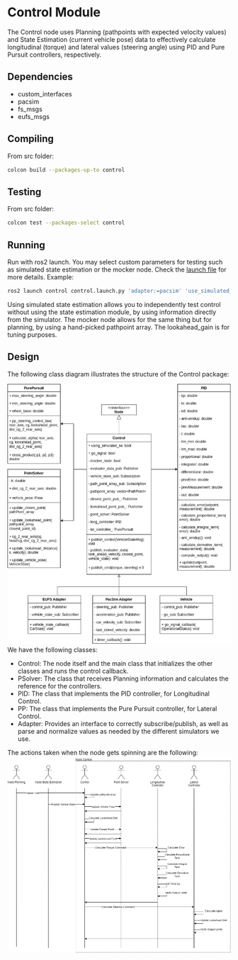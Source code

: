 # Control Module

The Control node uses Planning (pathpoints with expected velocity values) and State Estimation (current vehicle pose) data to effectively calculate longitudinal (torque) and lateral values (steering angle) using PID and Pure Pursuit controllers, respectively. 

## Dependencies

* custom_interfaces
* pacsim
* fs_msgs
* eufs_msgs

## Compiling

From src folder:
```sh
colcon build --packages-up-to control
```

## Testing

From src folder:
```sh
colcon test --packages-select control
```

## Running
Run with ros2 launch. You may select custom parameters for testing such as simulated state estimation or the mocker node. Check the [launch file](./launch/control.launch.py) for more details. Example:
```bash
ros2 launch control control.launch.py 'adapter:=pacsim' 'use_simulated_se:=true' 'mocker_node:=true'
```
Using simulated state estimation allows you to independently test control without using the state estimation module, by using information directly from the simulator. The mocker node allows for the same thing but for planning, by using a hand-picked pathpoint array. The lookahead_gain is for tuning purposes.

## Design
The following class diagram illustrates the structure of the Control package:

![Class Diagram](../../docs/assets/Control/controlClassDiagram.drawio.png)
We have the following classes:    
* Control: The node itself and the main class that initializes the other classes and runs the control callback.
* PSolver: The class that receives Planning information and calculates the reference for the controllers.
* PID: The class that implements the PID controller, for Longitudinal Control.
* PP: The class that implements the Pure Pursuit controller, for Lateral Control.
* Adapter: Provides an interface to correctly subscribe/publish, as well as parse and normalize values as needed by the different simulators we use.

The actions taken when the node gets spinning are the following:
![Sequence Diagram](../../docs/assets/Control/ControlSequenceDiagram.drawio.png)